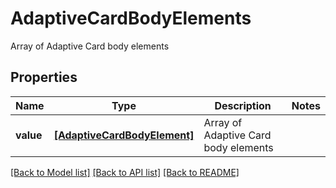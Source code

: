 # AdaptiveCardBodyElements

Array of Adaptive Card body elements

## Properties
Name | Type | Description | Notes
------------ | ------------- | ------------- | -------------
**value** | [**[AdaptiveCardBodyElement]**](AdaptiveCardBodyElement.md) | Array of Adaptive Card body elements | 

[[Back to Model list]](../README.md#documentation-for-models) [[Back to API list]](../README.md#documentation-for-api-endpoints) [[Back to README]](../README.md)


